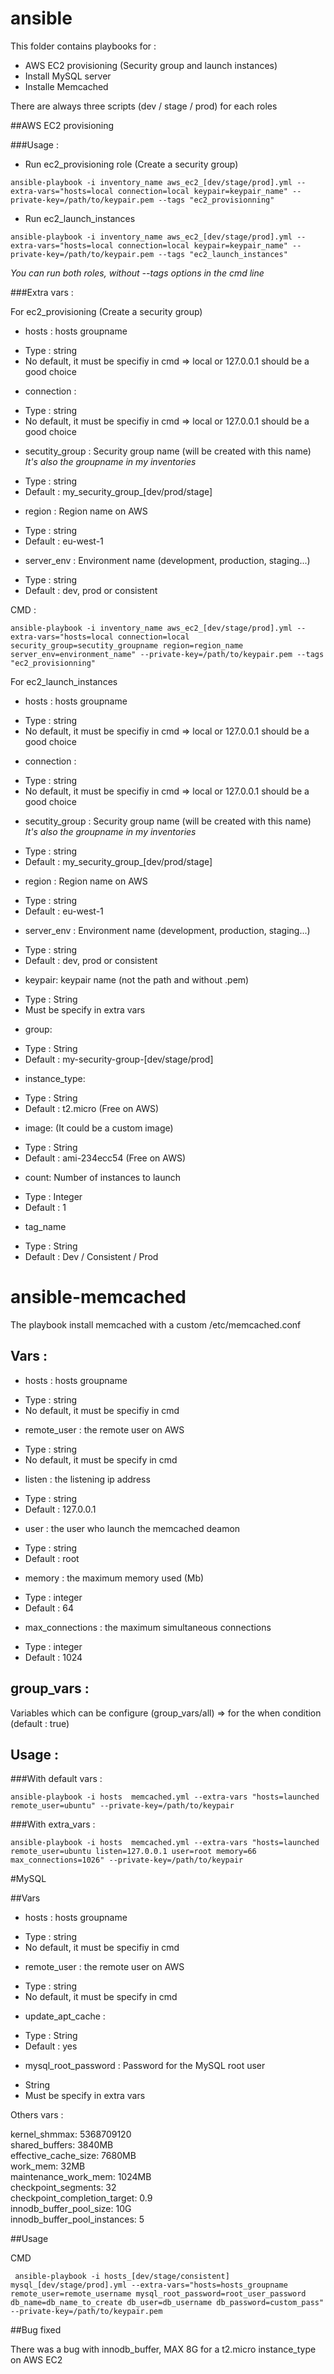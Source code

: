 # ansible

This folder contains playbooks for :
- AWS EC2 provisioning (Security group and launch instances)
- Install MySQL server
- Installe Memcached

There are always three scripts (dev / stage / prod) for each roles

##AWS EC2 provisioning

###Usage :


- Run ec2_provisioning role (Create a security group)

```shell
ansible-playbook -i inventory_name aws_ec2_[dev/stage/prod].yml --extra-vars="hosts=local connection=local keypair=keypair_name" --private-key=/path/to/keypair.pem --tags "ec2_provisionning"

```

- Run ec2_launch_instances 

```shell
ansible-playbook -i inventory_name aws_ec2_[dev/stage/prod].yml --extra-vars="hosts=local connection=local keypair=keypair_name" --private-key=/path/to/keypair.pem --tags "ec2_launch_instances"

```

*You can run both roles, without --tags options in the cmd line*

###Extra vars :

For ec2_provisioning (Create a security group)

- hosts : hosts groupname
 * Type : string
 * No default, it must be specifiy in cmd => local or 127.0.0.1 should be a good choice 

- connection : 
 * Type : string
 * No default, it must be specifiy in cmd => local or 127.0.0.1 should be a good choice 

- secutity_group : Security group name (will be created with this name)
*It's also the groupname in my inventories*
 * Type : string
 * Default : my_security_group_[dev/prod/stage]

- region : Region name on AWS
 * Type : string
 * Default : eu-west-1

- server_env : Environment name (development, production, staging...)
 * Type : string
 * Default : dev, prod or consistent

CMD :

```shell
ansible-playbook -i inventory_name aws_ec2_[dev/stage/prod].yml --extra-vars="hosts=local connection=local security_group=secutity_groupname region=region_name server_env=environment_name" --private-key=/path/to/keypair.pem --tags "ec2_provisionning"

```
For ec2_launch_instances 

- hosts : hosts groupname
 * Type : string
 * No default, it must be specifiy in cmd => local or 127.0.0.1 should be a good choice 

- connection : 
 * Type : string
 * No default, it must be specifiy in cmd => local or 127.0.0.1 should be a good choice 

- secutity_group : Security group name (will be created with this name)
*It's also the groupname in my inventories*
 * Type : string
 * Default : my_security_group_[dev/prod/stage]

- region : Region name on AWS
 * Type : string
 * Default : eu-west-1

- server_env : Environment name (development, production, staging...)
 * Type : string
 * Default : dev, prod or consistent

- keypair: keypair name (not the path and without .pem)
 * Type : String
 * Must be specify in extra vars

- group: 
 * Type : String
 * Default : my-security-group-[dev/stage/prod]
    
- instance_type: 
 * Type : String
 * Default : t2.micro (Free on AWS)
    
- image: (It could be a custom image)
 * Type : String
 * Default : ami-234ecc54 (Free on AWS)
    
- count: Number of instances to launch
 * Type : Integer
 * Default : 1

- tag_name
 * Type : String
 * Default : Dev / Consistent / Prod


# ansible-memcached

The playbook install memcached with a custom /etc/memcached.conf

## Vars :

- hosts : hosts groupname
 * Type : string
 * No default, it must be specifiy in cmd

- remote_user : the remote user on AWS
 * Type : string
 * No default, it must be specify in cmd 

- listen : the listening ip address
 * Type : string
 * Default : 127.0.0.1

- user : the user who launch the memcached deamon
 * Type : string
 * Default : root

- memory : the maximum memory used (Mb)
 * Type : integer
 * Default : 64

- max_connections : the maximum simultaneous connections
 * Type : integer
 * Default : 1024

## group_vars :

Variables which can be configure (group_vars/all) => for the when condition (default : true)

## Usage :

###With default vars :
```
ansible-playbook -i hosts  memcached.yml --extra-vars "hosts=launched remote_user=ubuntu" --private-key=/path/to/keypair 

```

###With extra_vars :
```
ansible-playbook -i hosts  memcached.yml --extra-vars "hosts=launched remote_user=ubuntu listen=127.0.0.1 user=root memory=66 max_connections=1026" --private-key=/path/to/keypair

```

#MySQL

##Vars

- hosts : hosts groupname
 * Type : string
 * No default, it must be specifiy in cmd

- remote_user : the remote user on AWS
 * Type : string
 * No default, it must be specify in cmd 

- update_apt_cache :
 * Type : String 
 * Default : yes

- mysql_root_password : Password for the MySQL root user
 * String
 * Must be specify in extra vars

Others vars :

kernel_shmmax: 5368709120  
shared_buffers: 3840MB  
effective_cache_size: 7680MB  
work_mem: 32MB  
maintenance_work_mem: 1024MB  
checkpoint_segments: 32  
checkpoint_completion_target: 0.9  
innodb_buffer_pool_size: 10G  
innodb_buffer_pool_instances: 5  

##Usage

CMD

```shell
 ansible-playbook -i hosts_[dev/stage/consistent] mysql_[dev/stage/prod].yml --extra-vars="hosts=hosts_groupname remote_user=remote_username mysql_root_password=root_user_password db_name=db_name_to_create db_user=db_username db_password=custom_pass" --private-key=/path/to/keypair.pem

```

##Bug fixed

There was a bug with innodb_buffer, MAX 8G for a t2.micro instance_type on AWS EC2